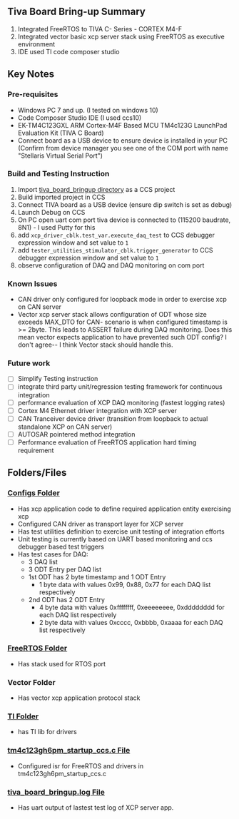 ## Tiva Board Bring-up Summary
1. Integrated FreeRTOS to TIVA C- Series - CORTEX M4-F
2. Integrated vector basic xcp server stack using FreeRTOS as executive environment
3. IDE used TI code composer studio

## Key Notes
### Pre-requisites
- Windows PC 7 and up. (I tested on windows 10)
- Code Composer Studio IDE (I used ccs10)
- EK-TM4C123GXL ARM  Cortex-M4F Based MCU TM4c123G LaunchPad Evaluation Kit (TIVA C Board)
- Connect board as a USB device to ensure device is installed in your PC (Confirm from device manager you see one of the COM port with name "Stellaris Virtual Serial Port")
### Build and Testing Instruction
1. Import [tiva_board_bringup directory]([/) as a CCS project
2. Build imported project in CCS
3. Connect TIVA board as a USB device (ensure dip switch is set as debug)
4. Launch Debug on CCS
5. On PC open uart com port tiva device is connected to (115200 baudrate, 8N1) - I used Putty for this
6. add `xcp_driver_cblk.test_var.execute_daq_test` to CCS debugger expression window and set value to `1`
7. add `tester_utilities_stimulator_cblk.trigger_generator` to CCS debugger expression window and set value to `1`
8. observe configuration of DAQ and DAQ monitoring on com port
### Known Issues
- CAN driver only configured for loopback mode in order to exercise xcp on CAN server
- Vector xcp server stack allows configuration of ODT whose size exceeds MAX_DTO for CAN- 
  scenario is when configured timestamp is >= 2byte. This leads to ASSERT failure during DAQ monitoring. 
  Does this mean vector expects application to have prevented such ODT config? I don't agree-- I think Vector stack should handle this.
### Future work
- [ ] Simplify Testing instruction
- [ ] integrate third party unit/regression testing framework for continuous integration
- [ ] performance evaluation of XCP DAQ monitoring (fastest logging rates)
- [ ] Cortex M4 Ethernet driver integration with XCP server
- [ ] CAN Tranceiver device driver (transition from loopback to actual standalone XCP on CAN server)
- [ ] AUTOSAR pointered method integration
- [ ] Performance evaluation of FreeRTOS application hard timing requirement

## Folders/Files
### [Configs Folder](/Configs)
- Has xcp application code to define required application entity exercising xcp
- Configured CAN driver as transport layer for XCP server
- Has test utilities definition to exercise unit testing of integration efforts
- Unit testing is currently based on UART based monitoring and ccs debugger based test triggers
- Has test cases for DAQ:
	- 3 DAQ list
	- 3 ODT Entry per DAQ list
	- 1st ODT has 2 byte timestamp and 1 ODT Entry 
		- 1 byte data with values 0x99, 0x88, 0x77 for each DAQ list respectively
	- 2nd ODT has 2 ODT Entry
		- 4 byte data with values 0xffffffff, 0xeeeeeeee, 0xdddddddd for each DAQ list respectively
		- 2 byte data with values 0xcccc, 0xbbbb, 0xaaaa for each DAQ list respectively
### [FreeRTOS Folder](/FreeRTOS)
- Has stack used for RTOS port
### Vector Folder
- Has vector xcp application protocol stack
### [TI Folder](/TI)
- has TI lib for drivers 
### [tm4c123gh6pm_startup_ccs.c File](/tm4c123gh6pm_startup_ccs.c)
- Configured isr for FreeRTOS and drivers in tm4c123gh6pm_startup_ccs.c
### [tiva_board_bringup.log File](/tiva_board_bringup.log)
- Has uart output of lastest test log of XCP server app.

